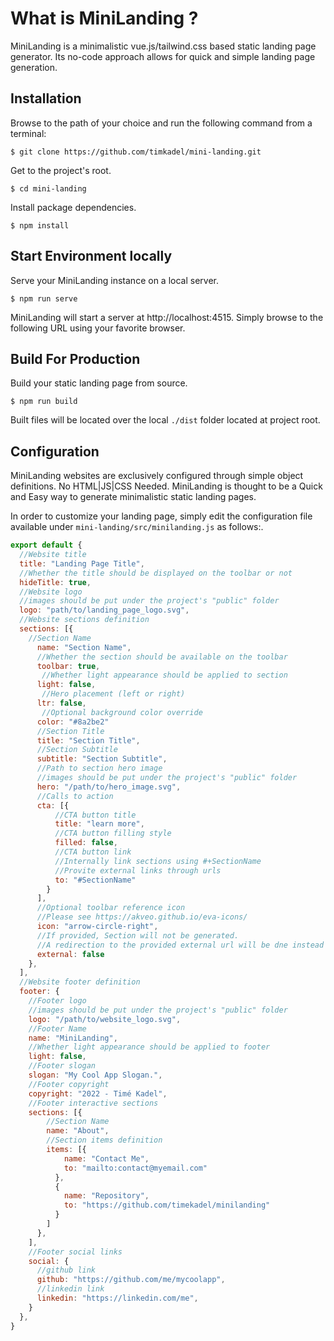 # What is MiniLanding ?

MiniLanding is a minimalistic vue.js/tailwind.css based static landing page generator. Its no-code approach allows for quick and simple landing page generation.

## Installation

Browse to the path of your choice and run the following command from a terminal:

```
$ git clone https://github.com/timkadel/mini-landing.git
```

Get to the project's root.
```
$ cd mini-landing
```

Install package dependencies.
```
$ npm install
```

## Start Environment locally

Serve your MiniLanding instance on a local server.
```
$ npm run serve
```

MiniLanding will start a server at http://localhost:4515. Simply browse to the following URL using your favorite browser.

## Build For Production

Build your static landing page from source.

```
$ npm run build
```

Built files will be located over the local `./dist` folder located at project root.

## Configuration

MiniLanding websites are exclusively configured through simple object definitions. No HTML|JS|CSS Needed. MiniLanding is thought to be a Quick and Easy way to generate minimalistic static landing pages.

In order to customize your landing page, simply edit the configuration file available under `mini-landing/src/minilanding.js` as follows:.

```js
export default {
  //Website title
  title: "Landing Page Title",
  //Whether the title should be displayed on the toolbar or not
  hideTitle: true,
  //Website logo
  //images should be put under the project's "public" folder
  logo: "path/to/landing_page_logo.svg",
  //Website sections definition
  sections: [{
    //Section Name
      name: "Section Name",
      //Whether the section should be available on the toolbar
      toolbar: true, 
       //Whether light appearance should be applied to section
      light: false,
       //Hero placement (left or right)
      ltr: false,
       //Optional background color override
      color: "#8a2be2"
      //Section Title
      title: "Section Title",
      //Section Subtitle
      subtitle: "Section Subtitle",
      //Path to section hero image 
      //images should be put under the project's "public" folder
      hero: "/path/to/hero_image.svg",
      //Calls to action
      cta: [{
          //CTA button title
          title: "learn more",
          //CTA button filling style
          filled: false,
          //CTA button link 
          //Internally link sections using #+SectionName
          //Provite external links through urls
          to: "#SectionName"
        }
      ],
      //Optional toolbar reference icon
      //Please see https://akveo.github.io/eva-icons/
      icon: "arrow-circle-right",
      //If provided, Section will not be generated.
      //A redirection to the provided external url will be dne instead
      external: false
    },
  ],
  //Website footer definition
  footer: {
    //Footer logo
    //images should be put under the project's "public" folder
    logo: "/path/to/website_logo.svg",
    //Footer Name
    name: "MiniLanding",
    //Whether light appearance should be applied to footer
    light: false,
    //Footer slogan
    slogan: "My Cool App Slogan.",
    //Footer copyright
    copyright: "2022 - Timé Kadel",
    //Footer interactive sections
    sections: [{
        //Section Name
        name: "About",
        //Section items definition
        items: [{
            name: "Contact Me",
            to: "mailto:contact@myemail.com"
          },
          {
            name: "Repository",
            to: "https://github.com/timekadel/minilanding"
          }
        ]
      },
    ],
    //Footer social links
    social: {
      //github link
      github: "https://github.com/me/mycoolapp",
      //linkedin link
      linkedin: "https://linkedin.com/me",
    }
  },
}
```
